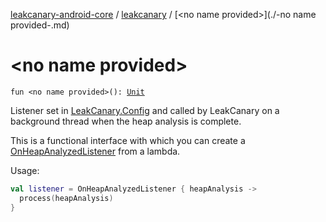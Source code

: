 [leakcanary-android-core](../index.md) / [leakcanary](index.md) / [&lt;no name provided&gt;](./-no name provided-.md)

# &lt;no name provided&gt;

`fun <no name provided>(): `[`Unit`](https://kotlinlang.org/api/latest/jvm/stdlib/kotlin/-unit/index.html)

Listener set in [LeakCanary.Config](-leak-canary/-config/index.md) and called by LeakCanary on a background thread when the
heap analysis is complete.

This is a functional interface with which you can create a [OnHeapAnalyzedListener](-on-heap-analyzed-listener/index.md) from a lambda.

Usage:

``` kotlin
val listener = OnHeapAnalyzedListener { heapAnalysis ->
  process(heapAnalysis)
}
```

